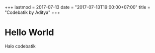 +++
lastmod = 2017-07-13
date = "2017-07-13T19:00:00+07:00"
title = "Codebatik by Aditya"
+++
# Hello World
Halo codebatik
